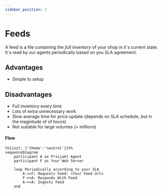 ```yaml
---
sidebar_position: 2
---
```


# Feeds

A feed is a file containing the *full inventory* of your shop in it´s current state. It´s read by our agents periodically based on you SLA agreement.

## Advantages

- Simple to setup

## Disadvantages

- Full inventory every time
- Lots of extra unnecessary work
- Slow average time for price update (depends on SLA schedule, but in the magnitude of of hours)
- Not suitable for large volumes (> millions)

#### Flow

```mermaid
%%{init: {'theme':'neutral'}}%%
sequenceDiagram
    participant A as Prisjakt Agent
    participant F as Your Web Server

    loop Periodically according to your SLA
        A->>F: Requests Feed: <Your Feed Url>
        F->>A: Responds With Feed
        A->>A: Ingests Feed
    end
```